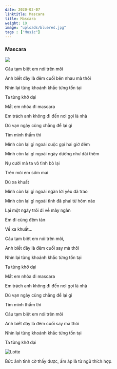 ```yaml
---
date: 2020-02-07
linktitle: Mascara
title: Mascara
weight: 10
image: "uploads/bluered.jpg"
tags : ["Music"]
---
```

### Mascara

[![](http://img.youtube.com/vi/ntEoGvhoVac/0.jpg)](http://www.youtube.com/watch?v=ntEoGvhoVac "")

Câu tạm biệt em nói trên môi

Anh biết đây là đêm cuối bên nhau mà thôi

Nhìn lại từng khoảnh khắc từng tồn tại

Ta từng khờ dại 

Mắt em nhòa đi mascara

Em trách anh không đi đến nơi gọi là nhà

Dù vạn ngày cũng chẳng để lại gì

Tim mình thầm thì 


Mình còn lại gì ngoài cuộc gọi hai giờ đêm

Mình còn lại gì ngoài ngày dường như dài thêm

Nụ cười mà ta vô tình bỏ lại

Trên môi em sớm mai

Dù xa khuất

Mình còn lại gì ngoài ngàn lời yêu đã trao

Mình còn lại gì ngoài tình đã phai từ hôm nào

Lại một ngày trôi đi về mây ngàn

Em đi cùng đêm tàn

Về xa khuất...



Câu tạm biệt em nói trên môi,

Anh biết đây là đêm cuối say mà thôi

Nhìn lại từng khoảnh khắc từng tồn tại

Ta từng khờ dại 

Mắt em nhòa đi mascara

Em trách anh không đi đến nơi gọi là nhà

Dù vạn ngày cũng chẳng để lại gì

Tim mình thầm thì 

Câu tạm biệt em nói trên môi

Anh biết đây là đêm cuối say mà thôi

Nhìn lại từng khoảnh khắc từng tồn tại

Ta từng khờ dại 



![Lotte](https://scontent.fhan2-4.fna.fbcdn.net/v/t1.0-9/89218234_2677256942555585_6928056537944424448_n.jpg?_nc_cat=111&_nc_sid=110474&_nc_ohc=O4wnt5R4K00AX9NgyHZ&_nc_ht=scontent.fhan2-4.fna&oh=3c43c5b772ed6c3351f71a5fd127bd18&oe=5E93FB74 "Lotte")

Bức ảnh tình cờ thấy được, ấm áp là từ ngữ thích hợp.      
